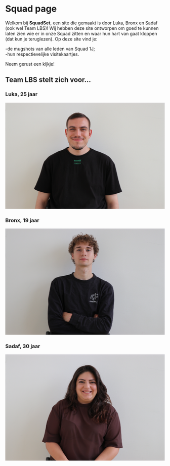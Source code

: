 
# Squad page

Welkom bij **SquadSet**, een site die gemaakt is door Luka, Bronx en Sadaf (ook wel Team LBS)! Wij hebben deze site ontworpen om goed te kunnen laten zien wie er in onze Squad zitten en waar hun hart van gaat kloppen (dat kun je teruglezen). Op deze site vind je:

-de mugshots van alle leden van Squad 1J;  
-hun respectievelijke visitekaartjes.

Neem gerust een kijkje!
      
## Team LBS stelt zich voor...


### Luka, 25 jaar

![Luka](/assets/Squad1J-Luka.JPG)





### Bronx, 19 jaar

![Bronx](/assets/Squad1J-Bronx-1.JPG)





### Sadaf, 30 jaar

![Sadaf](/assets/Squad1J-Sadaf.JPG)
